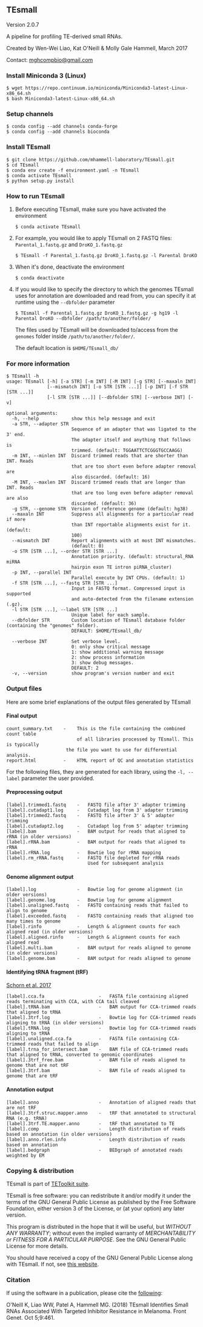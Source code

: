## TEsmall

Version 2.0.7

A pipeline for profiling TE-derived small RNAs.

Created by Wen-Wei Liao, Kat O'Neill & Molly Gale Hammell, March 2017

Contact: mghcompbio@gmail.com

### Install Miniconda 3 (Linux)

```
$ wget https://repo.continuum.io/miniconda/Miniconda3-latest-Linux-x86_64.sh
$ bash Miniconda3-latest-Linux-x86_64.sh
```

### Setup channels

```
$ conda config --add channels conda-forge
$ conda config --add channels bioconda
```

### Install TEsmall

```
$ git clone https://github.com/mhammell-laboratory/TEsmall.git
$ cd TEsmall
$ conda env create -f environment.yaml -n TEsmall
$ conda activate TEsmall
$ python setup.py install
```

### How to run TEsmall

1. Before executing TEsmall, make sure you have activated the environment

	```
	$ conda activate TEsmall
	```

2. For example, you would like to apply TEsmall on 2 FASTQ files: `Parental_1.fastq.gz` and `DroKO_1.fastq.gz`

	```
	$ TEsmall -f Parental_1.fastq.gz DroKO_1.fastq.gz -l Parental DroKO
	```

3. When it's done, deactivate the environment

	```
	$ conda deactivate
	```
4. If you would like to specify the directory to which the genomes
   TEsmall uses for annotation are downloaded and read from, you can
   specify it at runtime using the `--dbfolder` parameter
	
	```
	$ TEsmall -f Parental_1.fastq.gz DroKO_1.fastq.gz -g hg19 -l
	Parental DroKO --dbfolder /path/to/another/folder/
	```
	The files used by TEsmall will be downloaded to/access from the
	`genomes` folder inside `/path/to/another/folder/`.
	
	The default location is `$HOME/TEsmall_db/`

### For more information

```
$ TEsmall -h
usage: TEsmall [-h] [-a STR] [-m INT] [-M INT] [-g STR] [--maxaln INT]
               [--mismatch INT] [-o STR [STR ...]] [-p INT] [-f STR [STR ...]]
               [-l STR [STR ...]] [--dbfolder STR] [--verbose INT] [-v]

optional arguments:
  -h, --help            show this help message and exit
  -a STR, --adapter STR
                        Sequence of an adapter that was ligated to the 3' end.
                        The adapter itself and anything that follows is
                        trimmed. (default: TGGAATTCTCGGGTGCCAAGG)
  -m INT, --minlen INT  Discard trimmed reads that are shorter than INT. Reads
                        that are too short even before adapter removal are
                        also discarded. (default: 16)
  -M INT, --maxlen INT  Discard trimmed reads that are longer than INT. Reads
                        that are too long even before adapter removal are also
                        discarded. (default: 36)
  -g STR, --genome STR  Version of reference genome (default: hg38)
  --maxaln INT          Suppress all alignments for a particular read if more
                        than INT reportable alignments exist for it. (default:
                        100)
  --mismatch INT        Report alignments with at most INT mismatches.
                        (default: 0)
  -o STR [STR ...], --order STR [STR ...]
                        Annotation priority. (default: structural_RNA miRNA
                        hairpin exon TE intron piRNA_cluster)
  -p INT, --parallel INT
                        Parallel execute by INT CPUs. (default: 1)
  -f STR [STR ...], --fastq STR [STR ...]
                        Input in FASTQ format. Compressed input is supported
                        and auto-detected from the filename extension (.gz).
  -l STR [STR ...], --label STR [STR ...]
                        Unique label for each sample.
  --dbfolder STR        Custom location of TEsmall database folder (containing the "genomes" folder).
						DEFAULT: $HOME/TEsmall_db/

  --verbose INT         Set verbose level.
                        0: only show critical message
						1: show additional warning message
						2: show process information
						3: show debug messages.
						DEFAULT: 2
  -v, --version         show program's version number and exit
```

### Output files

Here are some brief explanations of the output files generated by TEsmall

#### Final output
```
count_summary.txt    -    This is the file containing the combined count table
                          of all libraries processed by TEsmall. This is typically
	                  the file you want to use for differential analysis.
report.html          -    HTML report of QC and annotation statistics
```

For the following files, they are generated for each library, using the `-l, --label`
parameter the user provided.

#### Preprocessing output
```
[label].trimmed1.fastq    -   FASTQ file after 3' adapter trimming
[label].cutadapt1.log     -   Cutadapt log from 3' adapter trimming
[label].trimmed2.fastq    -   FASTQ file after 3' & 5' adapter trimming
[label].cutadapt2.log     -   Cutadapt log from 5' adapter trimming
[label].bam               -   BAM output for reads that aligned to rRNA (in older versions)
[label].rRNA.bam          -   BAM output for reads that aligned to rRNA
[label].rRNA.log          -   Bowtie log for rRNA mapping
[label].rm_rRNA.fastq     -   FASTQ file depleted for rRNA reads
                              Used for subsequent analysis
```

#### Genome alignment output
```
[label].log               -   Bowtie log for genome alignment (in older versions)
[label].genome.log        -   Bowtie log for genome alignment
[label].unaligned.fastq   -   FASTQ containing reads that failed to align to genome
[label].exceeded.fastq    -   FASTQ containing reads that aligned too many times to genome
[label].rinfo             -   Length & alignment counts for each aligned read (in older versions)
[label].aligned.rinfo     -   Length & alignment counts for each aligned read
[label].multi.bam         -   BAM output for reads aligned to genome (in older versions)
[label].genome.bam        -   BAM output for reads aligned to genome
```

#### Identifying tRNA fragment (tRF)
[Schorn et al. 2017](https://www.cell.com/cell/fulltext/S0092-8674(17)30696-7)
```
[label].cca.fa                    -   FASTA file containing aligned reads terminating with CCA, with CCA tail cleaved
[label].tRNA.bam                  -   BAM output for CCA-trimmed reads that aligned to tRNA
[label].3trf.log                  -   Bowtie log for CCA-trimmed reads aligning to tRNA (in older versions)
[label].tRNA.log                  -   Bowtie log for CCA-trimmed reads aligning to tRNA
[label].unaligned.cca.fa          -   FASTA file containing CCA-trimmed reads that failed to align
[label].trna_for_intersect.bam    -   BAM file of CCA-trimmed reads that aligned to tRNA, converted to genomic coordinates
[label].3trf_free.bam             -   BAM file of reads aligned to genome that are not tRF
[label].3trf.bam                  -   BAM file of reads aligned to genome that are tRF
```

#### Annotation output
```
[label].anno                      -   Annotation of aligned reads that are not tRF
[label].3trf.struc.mapper.anno    -   tRF that annotated to structural RNA (e.g. tRNA)
[label].3trf.TE.mapper.anno       -   tRF that annotated to TE
[label].comp                      -   Length distribution of reads based on annotation (in older versions)
[label].anno.rlen.info            -   Length distribution of reads based on annotation
[label].bedgraph                  -   BEDgraph of annotated reads weighted by EM
```

### Copying & distribution

TEsmall is part of [TEToolkit suite](https://www.mghlab.org/software).

TEsmall is free software: you can redistribute it and/or modify
it under the terms of the GNU General Public License as published by
the Free Software Foundation, either version 3 of the License, or
(at your option) any later version.

This program is distributed in the hope that it will be useful,
but *WITHOUT ANY WARRANTY*; without even the implied warranty of
*MERCHANTABILITY or FITNESS FOR A PARTICULAR PURPOSE*.  See the
GNU General Public License for more details.

You should have received a copy of the GNU General Public License
along with TEsmall.  If not, see [this website](http://www.gnu.org/licenses/).

### Citation

If using the software in a publication, please cite the [following](https://pubmed.ncbi.nlm.nih.gov/30349559/):

O'Neill K, Liao WW, Patel A, Hammell MG. (2018) TEsmall Identifies Small RNAs Associated With Targeted Inhibitor Resistance in Melanoma. Front Genet. Oct 5;9:461.
